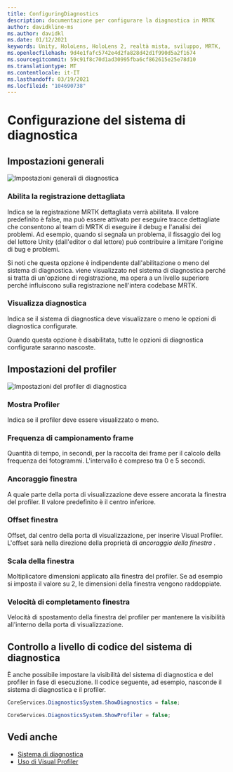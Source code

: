 ```yaml
---
title: ConfiguringDiagnostics
description: documentazione per configurare la diagnostica in MRTK
author: davidkline-ms
ms.author: davidkl
ms.date: 01/12/2021
keywords: Unity, HoloLens, HoloLens 2, realtà mista, sviluppo, MRTK,
ms.openlocfilehash: 9d4e1fafc5742e4d2fa828d42d1f990d5a2f1674
ms.sourcegitcommit: 59c91f8c70d1ad30995fba6cf862615e25e78d10
ms.translationtype: MT
ms.contentlocale: it-IT
ms.lasthandoff: 03/19/2021
ms.locfileid: "104690738"
---
```

# <a name="configuring-the-diagnostics-system"></a>Configurazione del sistema di diagnostica

## <a name="general-settings"></a>Impostazioni generali

![Impostazioni generali di diagnostica](../images/diagnostics/DiagnosticsGeneralSettings.png)

### <a name="enable-verbose-logging"></a>Abilita la registrazione dettagliata

Indica se la registrazione MRTK dettagliata verrà abilitata. Il valore predefinito è false, ma può essere attivato per eseguire tracce dettagliate che consentono al team di MRTK di eseguire il debug e l'analisi dei problemi. Ad esempio, quando si segnala un problema, il fissaggio dei log del lettore Unity (dall'editor o dal lettore) può contribuire a limitare l'origine di bug e problemi.

Si noti che questa opzione è indipendente dall'abilitazione o meno del sistema di diagnostica. viene visualizzato nel sistema di diagnostica perché si tratta di un'opzione di registrazione, ma opera a un livello superiore perché influiscono sulla registrazione nell'intera codebase MRTK.

### <a name="show-diagnostics"></a>Visualizza diagnostica

Indica se il sistema di diagnostica deve visualizzare o meno le opzioni di diagnostica configurate.

Quando questa opzione è disabilitata, tutte le opzioni di diagnostica configurate saranno nascoste.

## <a name="profiler-settings"></a>Impostazioni del profiler

![Impostazioni del profiler di diagnostica](../images/diagnostics/DiagnosticsProfilerSettings.png)

### <a name="show-profiler"></a>Mostra Profiler

Indica se il profiler deve essere visualizzato o meno.

### <a name="frame-sample-rate"></a>Frequenza di campionamento frame

Quantità di tempo, in secondi, per la raccolta dei frame per il calcolo della frequenza dei fotogrammi. L'intervallo è compreso tra 0 e 5 secondi.

### <a name="window-anchor"></a>Ancoraggio finestra

A quale parte della porta di visualizzazione deve essere ancorata la finestra del profiler. Il valore predefinito è il centro inferiore.

### <a name="window-offset"></a>Offset finestra

Offset, dal centro della porta di visualizzazione, per inserire Visual Profiler. L'offset sarà nella direzione della proprietà di *ancoraggio della finestra* .

### <a name="window-scale"></a>Scala della finestra

Moltiplicatore dimensioni applicato alla finestra del profiler. Se ad esempio si imposta il valore su 2, le dimensioni della finestra vengono raddoppiate.

### <a name="window-follow-speed"></a>Velocità di completamento finestra

Velocità di spostamento della finestra del profiler per mantenere la visibilità all'interno della porta di visualizzazione.

## <a name="programmatically-controlling-the-diagnostics-system"></a>Controllo a livello di codice del sistema di diagnostica

È anche possibile impostare la visibilità del sistema di diagnostica e del profiler in fase di esecuzione. Il codice seguente, ad esempio, nasconde il sistema di diagnostica e il profiler.

```c#
CoreServices.DiagnosticsSystem.ShowDiagnostics = false;

CoreServices.DiagnosticsSystem.ShowProfiler = false;
```

## <a name="see-also"></a>Vedi anche

- [Sistema di diagnostica](DiagnosticsSystemGettingStarted.md)
- [Uso di Visual Profiler](UsingVisualProfiler.md)
